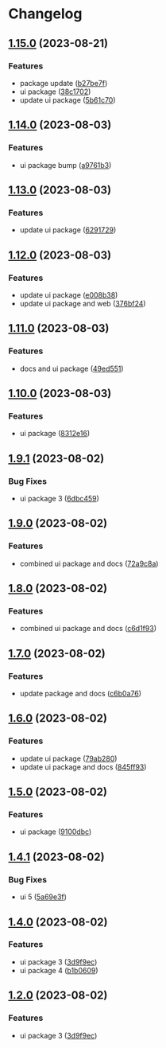 # Changelog

## [1.15.0](https://github.com/alojzy231/release-please-playground/compare/ui-master-v1.14.0...ui-master-v1.15.0) (2023-08-21)


### Features

* package update ([b27be7f](https://github.com/alojzy231/release-please-playground/commit/b27be7f5d0a7c2b2ef18e9d6529657e5a704185a))
* ui package ([38c1702](https://github.com/alojzy231/release-please-playground/commit/38c17028ba0f962ebb5663026dbc8aa2017b2887))
* update ui package ([5b61c70](https://github.com/alojzy231/release-please-playground/commit/5b61c700e933d00c216f5fee5f083d4601dd1b54))

## [1.14.0](https://github.com/alojzy231/release-please-playground/compare/ui-master-v1.13.0...ui-master-v1.14.0) (2023-08-03)


### Features

* ui package bump ([a9761b3](https://github.com/alojzy231/release-please-playground/commit/a9761b3b0a4666b10a84a1b926d623dbfb14317c))

## [1.13.0](https://github.com/alojzy231/release-please-playground/compare/ui-master-v1.12.0...ui-master-v1.13.0) (2023-08-03)


### Features

* update ui package ([6291729](https://github.com/alojzy231/release-please-playground/commit/6291729d843cd26a287e0fc960bcdc0b26e407ed))

## [1.12.0](https://github.com/alojzy231/release-please-playground/compare/ui-master-v1.11.0...ui-master-v1.12.0) (2023-08-03)


### Features

* update ui package ([e008b38](https://github.com/alojzy231/release-please-playground/commit/e008b38bd676a82f0286083ac5b8ee87543f11fa))
* update ui package and web ([376bf24](https://github.com/alojzy231/release-please-playground/commit/376bf24cf1868d6243c9004f84ac772424d720bf))

## [1.11.0](https://github.com/alojzy231/release-please-playground/compare/ui-master-v1.10.0...ui-master-v1.11.0) (2023-08-03)


### Features

* docs and ui package ([49ed551](https://github.com/alojzy231/release-please-playground/commit/49ed5518c856f86dccc5d7cb77fcf790aadebd7a))

## [1.10.0](https://github.com/alojzy231/release-please-playground/compare/ui-master-v1.9.1...ui-master-v1.10.0) (2023-08-03)


### Features

* ui package ([8312e16](https://github.com/alojzy231/release-please-playground/commit/8312e165bbe7bb00828898d95e169c531eaff590))

## [1.9.1](https://github.com/alojzy231/release-please-playground/compare/ui-master-v1.9.0...ui-master-v1.9.1) (2023-08-02)


### Bug Fixes

* ui package 3 ([6dbc459](https://github.com/alojzy231/release-please-playground/commit/6dbc459e679eb708e64f1865f55ba25b919d17f1))

## [1.9.0](https://github.com/alojzy231/release-please-playground/compare/ui-master-v1.8.0...ui-master-v1.9.0) (2023-08-02)


### Features

* combined ui package and docs ([72a9c8a](https://github.com/alojzy231/release-please-playground/commit/72a9c8a72a6e63d063b565de3c8683f3a5c5300f))

## [1.8.0](https://github.com/alojzy231/release-please-playground/compare/ui-master-v1.7.0...ui-master-v1.8.0) (2023-08-02)


### Features

* combined ui package and docs ([c6d1f93](https://github.com/alojzy231/release-please-playground/commit/c6d1f937636cb848dae1ef9dc04def83c0a5b656))

## [1.7.0](https://github.com/alojzy231/release-please-playground/compare/ui-master-v1.6.0...ui-master-v1.7.0) (2023-08-02)


### Features

* update package and docs ([c6b0a76](https://github.com/alojzy231/release-please-playground/commit/c6b0a763aeb04a0478a62232e2ecc41dd10ebef6))

## [1.6.0](https://github.com/alojzy231/release-please-playground/compare/ui-master-v1.5.0...ui-master-v1.6.0) (2023-08-02)


### Features

* update ui package ([79ab280](https://github.com/alojzy231/release-please-playground/commit/79ab280312f4076ef43d5ec462f272901c1aae24))
* update ui package and docs ([845ff93](https://github.com/alojzy231/release-please-playground/commit/845ff930b0dd54f49463a2832a52f77b4ccbd55c))

## [1.5.0](https://github.com/alojzy231/release-please-playground/compare/ui-master-v1.4.1...ui-master-v1.5.0) (2023-08-02)


### Features

* ui package ([9100dbc](https://github.com/alojzy231/release-please-playground/commit/9100dbc435bfc2d6181681a9ba13b3e68812e544))

## [1.4.1](https://github.com/alojzy231/release-please-playground/compare/ui-master-v1.4.0...ui-master-v1.4.1) (2023-08-02)


### Bug Fixes

* ui 5 ([5a69e3f](https://github.com/alojzy231/release-please-playground/commit/5a69e3f6bac44ad5551b574d879bbdfbe66aca73))

## [1.4.0](https://github.com/alojzy231/release-please-playground/compare/ui-master-v1.3.0...ui-master-v1.4.0) (2023-08-02)


### Features

* ui package 3 ([3d9f9ec](https://github.com/alojzy231/release-please-playground/commit/3d9f9ec95f81b2ff7041e16485131bc84453de3d))
* ui package 4 ([b1b0609](https://github.com/alojzy231/release-please-playground/commit/b1b0609202c09615a6c8736027729dd00b54946d))

## [1.2.0](https://github.com/alojzy231/release-please-playground/compare/ui-master-v1.1.0...ui-master-v1.2.0) (2023-08-02)


### Features

* ui package 3 ([3d9f9ec](https://github.com/alojzy231/release-please-playground/commit/3d9f9ec95f81b2ff7041e16485131bc84453de3d))
